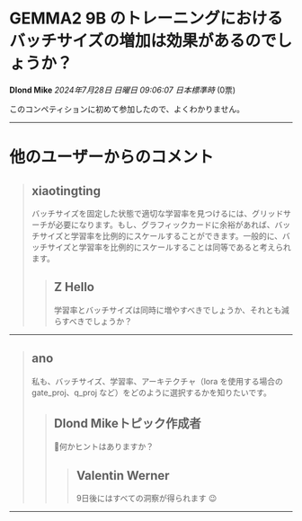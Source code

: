# GEMMA2 9B のトレーニングにおけるバッチサイズの増加は効果があるのでしょうか？

**Dlond Mike** *2024年7月28日 日曜日 09:06:07 日本標準時* (0票)

このコンペティションに初めて参加したので、よくわかりません。

---
# 他のユーザーからのコメント

> ## xiaotingting
> 
> バッチサイズを固定した状態で適切な学習率を見つけるには、グリッドサーチが必要になります。もし、グラフィックカードに余裕があれば、バッチサイズと学習率を比例的にスケールすることができます。一般的に、バッチサイズと学習率を比例的にスケールすることは同等であると考えられます。
> 
> 
> 
> > ## Z Hello
> > 
> > 学習率とバッチサイズは同時に増やすべきでしょうか、それとも減らすべきでしょうか？
> > 
> > 
> > 
---
> ## ano
> 
> 私も、バッチサイズ、学習率、アーキテクチャ（lora を使用する場合の gate_proj、q_proj など）をどのように選択するかを知りたいです。
> 
> 
> 
> > ## Dlond Mikeトピック作成者
> > 
> > 🥹何かヒントはありますか？
> > 
> > 
> > 
> > > ## Valentin Werner
> > > 
> > > 9日後にはすべての洞察が得られます 😉
> > > 
> > > 
> > > 
--- 

